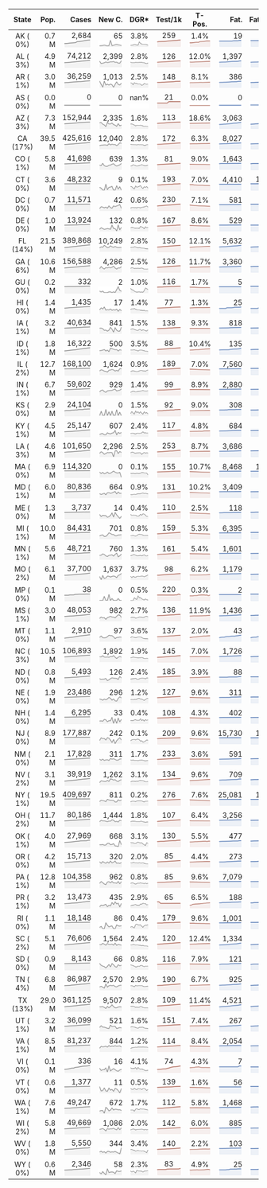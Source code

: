 
<!-- Building Table Time:  2020-07-24T02:33:11.547202 -->


| State | Pop. | Cases | New C. | DGR* | Test/1k | T-Pos. | Fat. | Fat./1M  | CFR* |  GF* | GF-14day | Dbl.Days | CDD |  
| :---: | ---: | ---: | ---: | :---: | :---: | :---: | ---: | ---:  | :---: |  :---: | :---: | :---: | ---: |  
| AK ( 0%)  | 0.7 M  | 2,684 <br><img src="/assets/images/covid/sparklines/AK_img_positive_20200724_1595572391.png"> | 65 <br><img src="/assets/images/covid/sparklines/AK_img_positiveIncrease_20200724_1595572391.png"> | 3.8% <br><img src="/assets/images/covid/sparklines/AK_img_dgr_4_20200724_1595572391.png"> | 259 <br><img src="/assets/images/covid/sparklines/AK_img_total_test_per_1k_20200724_1595572391.png"> | 1.4% <br><img src="/assets/images/covid/sparklines/AK_img_test_positivity_20200724_1595572392.png"> | 19 <br><img src="/assets/images/covid/sparklines/AK_img_death_20200724_1595572392.png"> | 26 <br><img src="/assets/images/covid/sparklines/AK_img_death_20200724_1595572392.png">  | 0.7% <br><img src="/assets/images/covid/sparklines/AK_img_cfr_4_20200724_1595572392.png"> |  0.9 <br><img src="/assets/images/covid/sparklines/AK_img_gfac_4_20200724_1595572392.png"> | 20.9 <br><img src="/assets/images/covid/sparklines/AK_img_gfac_14sum_20200724_1595572392.png"> | 18 <br><img src="/assets/images/covid/sparklines/AK_img_doubling_days_20200724_1595572392.png"> | 3   |  
| AL ( 3%)  | 4.9 M  | 74,212 <br><img src="/assets/images/covid/sparklines/AL_img_positive_20200724_1595572392.png"> | 2,399 <br><img src="/assets/images/covid/sparklines/AL_img_positiveIncrease_20200724_1595572393.png"> | 2.8% <br><img src="/assets/images/covid/sparklines/AL_img_dgr_4_20200724_1595572393.png"> | 126 <br><img src="/assets/images/covid/sparklines/AL_img_total_test_per_1k_20200724_1595572393.png"> | 12.0% <br><img src="/assets/images/covid/sparklines/AL_img_test_positivity_20200724_1595572393.png"> | 1,397 <br><img src="/assets/images/covid/sparklines/AL_img_death_20200724_1595572393.png"> | 285 <br><img src="/assets/images/covid/sparklines/AL_img_death_20200724_1595572393.png">  | 1.9% <br><img src="/assets/images/covid/sparklines/AL_img_cfr_4_20200724_1595572394.png"> |  1.2 <br><img src="/assets/images/covid/sparklines/AL_img_gfac_4_20200724_1595572393.png"> | 14.7 <br><img src="/assets/images/covid/sparklines/AL_img_gfac_14sum_20200724_1595572393.png"> | 25 <br><img src="/assets/images/covid/sparklines/AL_img_doubling_days_20200724_1595572394.png"> | 0   |  
| AR ( 1%)  | 3.0 M  | 36,259 <br><img src="/assets/images/covid/sparklines/AR_img_positive_20200724_1595572394.png"> | 1,013 <br><img src="/assets/images/covid/sparklines/AR_img_positiveIncrease_20200724_1595572394.png"> | 2.5% <br><img src="/assets/images/covid/sparklines/AR_img_dgr_4_20200724_1595572394.png"> | 148 <br><img src="/assets/images/covid/sparklines/AR_img_total_test_per_1k_20200724_1595572394.png"> | 8.1% <br><img src="/assets/images/covid/sparklines/AR_img_test_positivity_20200724_1595572394.png"> | 386 <br><img src="/assets/images/covid/sparklines/AR_img_death_20200724_1595572394.png"> | 128 <br><img src="/assets/images/covid/sparklines/AR_img_death_20200724_1595572394.png">  | 1.1% <br><img src="/assets/images/covid/sparklines/AR_img_cfr_4_20200724_1595572395.png"> |  1.2 <br><img src="/assets/images/covid/sparklines/AR_img_gfac_4_20200724_1595572395.png"> | 10.0 <br><img src="/assets/images/covid/sparklines/AR_img_gfac_14sum_20200724_1595572395.png"> | 28 <br><img src="/assets/images/covid/sparklines/AR_img_doubling_days_20200724_1595572395.png"> | 0   |  
| AS ( 0%)  | 0.0 M  | 0 <br><img src="/assets/images/covid/sparklines/AS_img_positive_20200724_1595572396.png"> | 0 <br><img src="/assets/images/covid/sparklines/AS_img_positiveIncrease_20200724_1595572396.png"> | nan% <br><img src="/assets/images/covid/sparklines/AS_img_dgr_4_20200724_1595572396.png"> | 21 <br><img src="/assets/images/covid/sparklines/AS_img_total_test_per_1k_20200724_1595572396.png"> | 0.0% <br><img src="/assets/images/covid/sparklines/AS_img_test_positivity_20200724_1595572396.png"> | 0 <br><img src="/assets/images/covid/sparklines/AS_img_death_20200724_1595572396.png"> | 0 <br><img src="/assets/images/covid/sparklines/AS_img_death_20200724_1595572396.png">  | 0.0% <br><img src="/assets/images/covid/sparklines/AS_img_cfr_4_20200724_1595572397.png"> |  nan <br><img src="/assets/images/covid/sparklines/AS_img_gfac_4_20200724_1595572396.png"> | nan <br><img src="/assets/images/covid/sparklines/AS_img_gfac_14sum_20200724_1595572397.png"> | nan <br><img src="/assets/images/covid/sparklines/AS_img_doubling_days_20200724_1595572397.png"> | 115   |  
| AZ ( 3%)  | 7.3 M  | 152,944 <br><img src="/assets/images/covid/sparklines/AZ_img_positive_20200724_1595572397.png"> | 2,335 <br><img src="/assets/images/covid/sparklines/AZ_img_positiveIncrease_20200724_1595572397.png"> | 1.6% <br><img src="/assets/images/covid/sparklines/AZ_img_dgr_4_20200724_1595572397.png"> | 113 <br><img src="/assets/images/covid/sparklines/AZ_img_total_test_per_1k_20200724_1595572397.png"> | 18.6% <br><img src="/assets/images/covid/sparklines/AZ_img_test_positivity_20200724_1595572398.png"> | 3,063 <br><img src="/assets/images/covid/sparklines/AZ_img_death_20200724_1595572398.png"> | 421 <br><img src="/assets/images/covid/sparklines/AZ_img_death_20200724_1595572398.png">  | 2.0% <br><img src="/assets/images/covid/sparklines/AZ_img_cfr_4_20200724_1595572398.png"> |  1.1 <br><img src="/assets/images/covid/sparklines/AZ_img_gfac_4_20200724_1595572398.png"> | 15.4 <br><img src="/assets/images/covid/sparklines/AZ_img_gfac_14sum_20200724_1595572398.png"> | 42 <br><img src="/assets/images/covid/sparklines/AZ_img_doubling_days_20200724_1595572398.png"> | 0   |  
| CA (17%)  | 39.5 M  | 425,616 <br><img src="/assets/images/covid/sparklines/CA_img_positive_20200724_1595572399.png"> | 12,040 <br><img src="/assets/images/covid/sparklines/CA_img_positiveIncrease_20200724_1595572399.png"> | 2.8% <br><img src="/assets/images/covid/sparklines/CA_img_dgr_4_20200724_1595572399.png"> | 172 <br><img src="/assets/images/covid/sparklines/CA_img_total_test_per_1k_20200724_1595572399.png"> | 6.3% <br><img src="/assets/images/covid/sparklines/CA_img_test_positivity_20200724_1595572399.png"> | 8,027 <br><img src="/assets/images/covid/sparklines/CA_img_death_20200724_1595572399.png"> | 203 <br><img src="/assets/images/covid/sparklines/CA_img_death_20200724_1595572399.png">  | 1.9% <br><img src="/assets/images/covid/sparklines/CA_img_cfr_4_20200724_1595572400.png"> |  1.1 <br><img src="/assets/images/covid/sparklines/CA_img_gfac_4_20200724_1595572399.png"> | 14.8 <br><img src="/assets/images/covid/sparklines/CA_img_gfac_14sum_20200724_1595572399.png"> | 25 <br><img src="/assets/images/covid/sparklines/CA_img_doubling_days_20200724_1595572400.png"> | 1   |  
| CO ( 1%)  | 5.8 M  | 41,698 <br><img src="/assets/images/covid/sparklines/CO_img_positive_20200724_1595572400.png"> | 639 <br><img src="/assets/images/covid/sparklines/CO_img_positiveIncrease_20200724_1595572400.png"> | 1.3% <br><img src="/assets/images/covid/sparklines/CO_img_dgr_4_20200724_1595572400.png"> | 81 <br><img src="/assets/images/covid/sparklines/CO_img_total_test_per_1k_20200724_1595572400.png"> | 9.0% <br><img src="/assets/images/covid/sparklines/CO_img_test_positivity_20200724_1595572400.png"> | 1,643 <br><img src="/assets/images/covid/sparklines/CO_img_death_20200724_1595572400.png"> | 285 <br><img src="/assets/images/covid/sparklines/CO_img_death_20200724_1595572400.png">  | 4.0% <br><img src="/assets/images/covid/sparklines/CO_img_cfr_4_20200724_1595572401.png"> |  1.2 <br><img src="/assets/images/covid/sparklines/CO_img_gfac_4_20200724_1595572401.png"> | 15.0 <br><img src="/assets/images/covid/sparklines/CO_img_gfac_14sum_20200724_1595572401.png"> | 53 <br><img src="/assets/images/covid/sparklines/CO_img_doubling_days_20200724_1595572401.png"> | 0   |  
| CT ( 0%)  | 3.6 M  | 48,232 <br><img src="/assets/images/covid/sparklines/CT_img_positive_20200724_1595572401.png"> | 9 <br><img src="/assets/images/covid/sparklines/CT_img_positiveIncrease_20200724_1595572401.png"> | 0.1% <br><img src="/assets/images/covid/sparklines/CT_img_dgr_4_20200724_1595572402.png"> | 193 <br><img src="/assets/images/covid/sparklines/CT_img_total_test_per_1k_20200724_1595572402.png"> | 7.0% <br><img src="/assets/images/covid/sparklines/CT_img_test_positivity_20200724_1595572402.png"> | 4,410 <br><img src="/assets/images/covid/sparklines/CT_img_death_20200724_1595572402.png"> | 1,237 <br><img src="/assets/images/covid/sparklines/CT_img_death_20200724_1595572402.png">  | 9.2% <br><img src="/assets/images/covid/sparklines/CT_img_cfr_4_20200724_1595572403.png"> |  1.0 <br><img src="/assets/images/covid/sparklines/CT_img_gfac_4_20200724_1595572402.png"> | 15.8 <br><img src="/assets/images/covid/sparklines/CT_img_gfac_14sum_20200724_1595572402.png"> | 560 <br><img src="/assets/images/covid/sparklines/CT_img_doubling_days_20200724_1595572403.png"> | 1   |  
| DC ( 0%)  | 0.7 M  | 11,571 <br><img src="/assets/images/covid/sparklines/DC_img_positive_20200724_1595572403.png"> | 42 <br><img src="/assets/images/covid/sparklines/DC_img_positiveIncrease_20200724_1595572403.png"> | 0.6% <br><img src="/assets/images/covid/sparklines/DC_img_dgr_4_20200724_1595572403.png"> | 230 <br><img src="/assets/images/covid/sparklines/DC_img_total_test_per_1k_20200724_1595572403.png"> | 7.1% <br><img src="/assets/images/covid/sparklines/DC_img_test_positivity_20200724_1595572403.png"> | 581 <br><img src="/assets/images/covid/sparklines/DC_img_death_20200724_1595572403.png"> | 823 <br><img src="/assets/images/covid/sparklines/DC_img_death_20200724_1595572403.png">  | 5.1% <br><img src="/assets/images/covid/sparklines/DC_img_cfr_4_20200724_1595572404.png"> |  0.9 <br><img src="/assets/images/covid/sparklines/DC_img_gfac_4_20200724_1595572404.png"> | 15.8 <br><img src="/assets/images/covid/sparklines/DC_img_gfac_14sum_20200724_1595572404.png"> | 114 <br><img src="/assets/images/covid/sparklines/DC_img_doubling_days_20200724_1595572404.png"> | 1   |  
| DE ( 0%)  | 1.0 M  | 13,924 <br><img src="/assets/images/covid/sparklines/DE_img_positive_20200724_1595572404.png"> | 132 <br><img src="/assets/images/covid/sparklines/DE_img_positiveIncrease_20200724_1595572404.png"> | 0.8% <br><img src="/assets/images/covid/sparklines/DE_img_dgr_4_20200724_1595572404.png"> | 167 <br><img src="/assets/images/covid/sparklines/DE_img_total_test_per_1k_20200724_1595572405.png"> | 8.6% <br><img src="/assets/images/covid/sparklines/DE_img_test_positivity_20200724_1595572405.png"> | 529 <br><img src="/assets/images/covid/sparklines/DE_img_death_20200724_1595572405.png"> | 543 <br><img src="/assets/images/covid/sparklines/DE_img_death_20200724_1595572405.png">  | 3.8% <br><img src="/assets/images/covid/sparklines/DE_img_cfr_4_20200724_1595572406.png"> |  1.6 <br><img src="/assets/images/covid/sparklines/DE_img_gfac_4_20200724_1595572405.png"> | 15.5 <br><img src="/assets/images/covid/sparklines/DE_img_gfac_14sum_20200724_1595572405.png"> | 86 <br><img src="/assets/images/covid/sparklines/DE_img_doubling_days_20200724_1595572405.png"> | 0   |  
| FL (14%)  | 21.5 M  | 389,868 <br><img src="/assets/images/covid/sparklines/FL_img_positive_20200724_1595572406.png"> | 10,249 <br><img src="/assets/images/covid/sparklines/FL_img_positiveIncrease_20200724_1595572406.png"> | 2.8% <br><img src="/assets/images/covid/sparklines/FL_img_dgr_4_20200724_1595572406.png"> | 150 <br><img src="/assets/images/covid/sparklines/FL_img_total_test_per_1k_20200724_1595572406.png"> | 12.1% <br><img src="/assets/images/covid/sparklines/FL_img_test_positivity_20200724_1595572406.png"> | 5,632 <br><img src="/assets/images/covid/sparklines/FL_img_death_20200724_1595572406.png"> | 262 <br><img src="/assets/images/covid/sparklines/FL_img_death_20200724_1595572406.png">  | 1.4% <br><img src="/assets/images/covid/sparklines/FL_img_cfr_4_20200724_1595572407.png"> |  1.0 <br><img src="/assets/images/covid/sparklines/FL_img_gfac_4_20200724_1595572406.png"> | 14.5 <br><img src="/assets/images/covid/sparklines/FL_img_gfac_14sum_20200724_1595572407.png"> | 25 <br><img src="/assets/images/covid/sparklines/FL_img_doubling_days_20200724_1595572407.png"> | 0   |  
| GA ( 6%)  | 10.6 M  | 156,588 <br><img src="/assets/images/covid/sparklines/GA_img_positive_20200724_1595572407.png"> | 4,286 <br><img src="/assets/images/covid/sparklines/GA_img_positiveIncrease_20200724_1595572407.png"> | 2.5% <br><img src="/assets/images/covid/sparklines/GA_img_dgr_4_20200724_1595572407.png"> | 126 <br><img src="/assets/images/covid/sparklines/GA_img_total_test_per_1k_20200724_1595572407.png"> | 11.7% <br><img src="/assets/images/covid/sparklines/GA_img_test_positivity_20200724_1595572408.png"> | 3,360 <br><img src="/assets/images/covid/sparklines/GA_img_death_20200724_1595572408.png"> | 316 <br><img src="/assets/images/covid/sparklines/GA_img_death_20200724_1595572408.png">  | 2.2% <br><img src="/assets/images/covid/sparklines/GA_img_cfr_4_20200724_1595572408.png"> |  1.1 <br><img src="/assets/images/covid/sparklines/GA_img_gfac_4_20200724_1595572408.png"> | 14.8 <br><img src="/assets/images/covid/sparklines/GA_img_gfac_14sum_20200724_1595572408.png"> | 28 <br><img src="/assets/images/covid/sparklines/GA_img_doubling_days_20200724_1595572408.png"> | 0   |  
| GU ( 0%)  | 0.2 M  | 332 <br><img src="/assets/images/covid/sparklines/GU_img_positive_20200724_1595572408.png"> | 2 <br><img src="/assets/images/covid/sparklines/GU_img_positiveIncrease_20200724_1595572409.png"> | 1.0% <br><img src="/assets/images/covid/sparklines/GU_img_dgr_4_20200724_1595572409.png"> | 116 <br><img src="/assets/images/covid/sparklines/GU_img_total_test_per_1k_20200724_1595572409.png"> | 1.7% <br><img src="/assets/images/covid/sparklines/GU_img_test_positivity_20200724_1595572409.png"> | 5 <br><img src="/assets/images/covid/sparklines/GU_img_death_20200724_1595572409.png"> | 30 <br><img src="/assets/images/covid/sparklines/GU_img_death_20200724_1595572409.png">  | 1.5% <br><img src="/assets/images/covid/sparklines/GU_img_cfr_4_20200724_1595572410.png"> |  0.8 <br><img src="/assets/images/covid/sparklines/GU_img_gfac_4_20200724_1595572409.png"> | 9.8 <br><img src="/assets/images/covid/sparklines/GU_img_gfac_14sum_20200724_1595572410.png"> | 73 <br><img src="/assets/images/covid/sparklines/GU_img_doubling_days_20200724_1595572410.png"> | 2   |  
| HI ( 0%)  | 1.4 M  | 1,435 <br><img src="/assets/images/covid/sparklines/HI_img_positive_20200724_1595572410.png"> | 17 <br><img src="/assets/images/covid/sparklines/HI_img_positiveIncrease_20200724_1595572410.png"> | 1.4% <br><img src="/assets/images/covid/sparklines/HI_img_dgr_4_20200724_1595572410.png"> | 77 <br><img src="/assets/images/covid/sparklines/HI_img_total_test_per_1k_20200724_1595572410.png"> | 1.3% <br><img src="/assets/images/covid/sparklines/HI_img_test_positivity_20200724_1595572411.png"> | 25 <br><img src="/assets/images/covid/sparklines/HI_img_death_20200724_1595572411.png"> | 18 <br><img src="/assets/images/covid/sparklines/HI_img_death_20200724_1595572411.png">  | 1.7% <br><img src="/assets/images/covid/sparklines/HI_img_cfr_4_20200724_1595572411.png"> |  1.1 <br><img src="/assets/images/covid/sparklines/HI_img_gfac_4_20200724_1595572411.png"> | 16.4 <br><img src="/assets/images/covid/sparklines/HI_img_gfac_14sum_20200724_1595572411.png"> | 49 <br><img src="/assets/images/covid/sparklines/HI_img_doubling_days_20200724_1595572411.png"> | 1   |  
| IA ( 1%)  | 3.2 M  | 40,634 <br><img src="/assets/images/covid/sparklines/IA_img_positive_20200724_1595572411.png"> | 841 <br><img src="/assets/images/covid/sparklines/IA_img_positiveIncrease_20200724_1595572412.png"> | 1.5% <br><img src="/assets/images/covid/sparklines/IA_img_dgr_4_20200724_1595572412.png"> | 138 <br><img src="/assets/images/covid/sparklines/IA_img_total_test_per_1k_20200724_1595572412.png"> | 9.3% <br><img src="/assets/images/covid/sparklines/IA_img_test_positivity_20200724_1595572412.png"> | 818 <br><img src="/assets/images/covid/sparklines/IA_img_death_20200724_1595572412.png"> | 259 <br><img src="/assets/images/covid/sparklines/IA_img_death_20200724_1595572412.png">  | 2.0% <br><img src="/assets/images/covid/sparklines/IA_img_cfr_4_20200724_1595572413.png"> |  1.7 <br><img src="/assets/images/covid/sparklines/IA_img_gfac_4_20200724_1595572412.png"> | 17.3 <br><img src="/assets/images/covid/sparklines/IA_img_gfac_14sum_20200724_1595572412.png"> | 48 <br><img src="/assets/images/covid/sparklines/IA_img_doubling_days_20200724_1595572413.png"> | 0   |  
| ID ( 1%)  | 1.8 M  | 16,322 <br><img src="/assets/images/covid/sparklines/ID_img_positive_20200724_1595572413.png"> | 500 <br><img src="/assets/images/covid/sparklines/ID_img_positiveIncrease_20200724_1595572413.png"> | 3.5% <br><img src="/assets/images/covid/sparklines/ID_img_dgr_4_20200724_1595572413.png"> | 88 <br><img src="/assets/images/covid/sparklines/ID_img_total_test_per_1k_20200724_1595572413.png"> | 10.4% <br><img src="/assets/images/covid/sparklines/ID_img_test_positivity_20200724_1595572413.png"> | 135 <br><img src="/assets/images/covid/sparklines/ID_img_death_20200724_1595572414.png"> | 76 <br><img src="/assets/images/covid/sparklines/ID_img_death_20200724_1595572414.png">  | 0.8% <br><img src="/assets/images/covid/sparklines/ID_img_cfr_4_20200724_1595572414.png"> |  1.0 <br><img src="/assets/images/covid/sparklines/ID_img_gfac_4_20200724_1595572414.png"> | 15.0 <br><img src="/assets/images/covid/sparklines/ID_img_gfac_14sum_20200724_1595572414.png"> | 20 <br><img src="/assets/images/covid/sparklines/ID_img_doubling_days_20200724_1595572414.png"> | 1   |  
| IL ( 2%)  | 12.7 M  | 168,100 <br><img src="/assets/images/covid/sparklines/IL_img_positive_20200724_1595572414.png"> | 1,624 <br><img src="/assets/images/covid/sparklines/IL_img_positiveIncrease_20200724_1595572414.png"> | 0.9% <br><img src="/assets/images/covid/sparklines/IL_img_dgr_4_20200724_1595572415.png"> | 189 <br><img src="/assets/images/covid/sparklines/IL_img_total_test_per_1k_20200724_1595572415.png"> | 7.0% <br><img src="/assets/images/covid/sparklines/IL_img_test_positivity_20200724_1595572415.png"> | 7,560 <br><img src="/assets/images/covid/sparklines/IL_img_death_20200724_1595572415.png"> | 597 <br><img src="/assets/images/covid/sparklines/IL_img_death_20200724_1595572415.png">  | 4.5% <br><img src="/assets/images/covid/sparklines/IL_img_cfr_4_20200724_1595572416.png"> |  1.2 <br><img src="/assets/images/covid/sparklines/IL_img_gfac_4_20200724_1595572415.png"> | 15.0 <br><img src="/assets/images/covid/sparklines/IL_img_gfac_14sum_20200724_1595572415.png"> | 80 <br><img src="/assets/images/covid/sparklines/IL_img_doubling_days_20200724_1595572415.png"> | 0   |  
| IN ( 1%)  | 6.7 M  | 59,602 <br><img src="/assets/images/covid/sparklines/IN_img_positive_20200724_1595572416.png"> | 929 <br><img src="/assets/images/covid/sparklines/IN_img_positiveIncrease_20200724_1595572416.png"> | 1.4% <br><img src="/assets/images/covid/sparklines/IN_img_dgr_4_20200724_1595572416.png"> | 99 <br><img src="/assets/images/covid/sparklines/IN_img_total_test_per_1k_20200724_1595572416.png"> | 8.9% <br><img src="/assets/images/covid/sparklines/IN_img_test_positivity_20200724_1595572416.png"> | 2,880 <br><img src="/assets/images/covid/sparklines/IN_img_death_20200724_1595572416.png"> | 428 <br><img src="/assets/images/covid/sparklines/IN_img_death_20200724_1595572416.png">  | 4.9% <br><img src="/assets/images/covid/sparklines/IN_img_cfr_4_20200724_1595572417.png"> |  1.1 <br><img src="/assets/images/covid/sparklines/IN_img_gfac_4_20200724_1595572416.png"> | 15.0 <br><img src="/assets/images/covid/sparklines/IN_img_gfac_14sum_20200724_1595572417.png"> | 49 <br><img src="/assets/images/covid/sparklines/IN_img_doubling_days_20200724_1595572417.png"> | 0   |  
| KS ( 0%)  | 2.9 M  | 24,104 <br><img src="/assets/images/covid/sparklines/KS_img_positive_20200724_1595572417.png"> | 0 <br><img src="/assets/images/covid/sparklines/KS_img_positiveIncrease_20200724_1595572417.png"> | 1.5% <br><img src="/assets/images/covid/sparklines/KS_img_dgr_4_20200724_1595572417.png"> | 92 <br><img src="/assets/images/covid/sparklines/KS_img_total_test_per_1k_20200724_1595572417.png"> | 9.0% <br><img src="/assets/images/covid/sparklines/KS_img_test_positivity_20200724_1595572418.png"> | 308 <br><img src="/assets/images/covid/sparklines/KS_img_death_20200724_1595572418.png"> | 106 <br><img src="/assets/images/covid/sparklines/KS_img_death_20200724_1595572418.png">  | 1.3% <br><img src="/assets/images/covid/sparklines/KS_img_cfr_4_20200724_1595572418.png"> |  0.0 <br><img src="/assets/images/covid/sparklines/KS_img_gfac_4_20200724_1595572418.png"> | 0.0 <br><img src="/assets/images/covid/sparklines/KS_img_gfac_14sum_20200724_1595572418.png"> | 47 <br><img src="/assets/images/covid/sparklines/KS_img_doubling_days_20200724_1595572418.png"> | 1   |  
| KY ( 1%)  | 4.5 M  | 25,147 <br><img src="/assets/images/covid/sparklines/KY_img_positive_20200724_1595572419.png"> | 607 <br><img src="/assets/images/covid/sparklines/KY_img_positiveIncrease_20200724_1595572419.png"> | 2.4% <br><img src="/assets/images/covid/sparklines/KY_img_dgr_4_20200724_1595572419.png"> | 117 <br><img src="/assets/images/covid/sparklines/KY_img_total_test_per_1k_20200724_1595572419.png"> | 4.8% <br><img src="/assets/images/covid/sparklines/KY_img_test_positivity_20200724_1595572419.png"> | 684 <br><img src="/assets/images/covid/sparklines/KY_img_death_20200724_1595572419.png"> | 153 <br><img src="/assets/images/covid/sparklines/KY_img_death_20200724_1595572419.png">  | 2.8% <br><img src="/assets/images/covid/sparklines/KY_img_cfr_4_20200724_1595572420.png"> |  1.2 <br><img src="/assets/images/covid/sparklines/KY_img_gfac_4_20200724_1595572420.png"> | 16.1 <br><img src="/assets/images/covid/sparklines/KY_img_gfac_14sum_20200724_1595572420.png"> | 29 <br><img src="/assets/images/covid/sparklines/KY_img_doubling_days_20200724_1595572420.png"> | 0   |  
| LA ( 3%)  | 4.6 M  | 101,650 <br><img src="/assets/images/covid/sparklines/LA_img_positive_20200724_1595572420.png"> | 2,296 <br><img src="/assets/images/covid/sparklines/LA_img_positiveIncrease_20200724_1595572420.png"> | 2.5% <br><img src="/assets/images/covid/sparklines/LA_img_dgr_4_20200724_1595572421.png"> | 253 <br><img src="/assets/images/covid/sparklines/LA_img_total_test_per_1k_20200724_1595572421.png"> | 8.7% <br><img src="/assets/images/covid/sparklines/LA_img_test_positivity_20200724_1595572421.png"> | 3,686 <br><img src="/assets/images/covid/sparklines/LA_img_death_20200724_1595572421.png"> | 793 <br><img src="/assets/images/covid/sparklines/LA_img_death_20200724_1595572421.png">  | 3.7% <br><img src="/assets/images/covid/sparklines/LA_img_cfr_4_20200724_1595572422.png"> |  1.0 <br><img src="/assets/images/covid/sparklines/LA_img_gfac_4_20200724_1595572421.png"> | 13.3 <br><img src="/assets/images/covid/sparklines/LA_img_gfac_14sum_20200724_1595572421.png"> | 28 <br><img src="/assets/images/covid/sparklines/LA_img_doubling_days_20200724_1595572421.png"> | 1   |  
| MA ( 0%)  | 6.9 M  | 114,320 <br><img src="/assets/images/covid/sparklines/MA_img_positive_20200724_1595572422.png"> | 0 <br><img src="/assets/images/covid/sparklines/MA_img_positiveIncrease_20200724_1595572422.png"> | 0.1% <br><img src="/assets/images/covid/sparklines/MA_img_dgr_4_20200724_1595572422.png"> | 155 <br><img src="/assets/images/covid/sparklines/MA_img_total_test_per_1k_20200724_1595572422.png"> | 10.7% <br><img src="/assets/images/covid/sparklines/MA_img_test_positivity_20200724_1595572422.png"> | 8,468 <br><img src="/assets/images/covid/sparklines/MA_img_death_20200724_1595572422.png"> | 1,229 <br><img src="/assets/images/covid/sparklines/MA_img_death_20200724_1595572422.png">  | 7.4% <br><img src="/assets/images/covid/sparklines/MA_img_cfr_4_20200724_1595572423.png"> |  0.6 <br><img src="/assets/images/covid/sparklines/MA_img_gfac_4_20200724_1595572422.png"> | 14.1 <br><img src="/assets/images/covid/sparklines/MA_img_gfac_14sum_20200724_1595572423.png"> | 478 <br><img src="/assets/images/covid/sparklines/MA_img_doubling_days_20200724_1595572423.png"> | 1   |  
| MD ( 1%)  | 6.0 M  | 80,836 <br><img src="/assets/images/covid/sparklines/MD_img_positive_20200724_1595572423.png"> | 664 <br><img src="/assets/images/covid/sparklines/MD_img_positiveIncrease_20200724_1595572423.png"> | 0.9% <br><img src="/assets/images/covid/sparklines/MD_img_dgr_4_20200724_1595572423.png"> | 131 <br><img src="/assets/images/covid/sparklines/MD_img_total_test_per_1k_20200724_1595572423.png"> | 10.2% <br><img src="/assets/images/covid/sparklines/MD_img_test_positivity_20200724_1595572424.png"> | 3,409 <br><img src="/assets/images/covid/sparklines/MD_img_death_20200724_1595572424.png"> | 564 <br><img src="/assets/images/covid/sparklines/MD_img_death_20200724_1595572424.png">  | 4.3% <br><img src="/assets/images/covid/sparklines/MD_img_cfr_4_20200724_1595572424.png"> |  1.0 <br><img src="/assets/images/covid/sparklines/MD_img_gfac_4_20200724_1595572424.png"> | 15.0 <br><img src="/assets/images/covid/sparklines/MD_img_gfac_14sum_20200724_1595572424.png"> | 79 <br><img src="/assets/images/covid/sparklines/MD_img_doubling_days_20200724_1595572424.png"> | 0   |  
| ME ( 0%)  | 1.3 M  | 3,737 <br><img src="/assets/images/covid/sparklines/ME_img_positive_20200724_1595572425.png"> | 14 <br><img src="/assets/images/covid/sparklines/ME_img_positiveIncrease_20200724_1595572425.png"> | 0.4% <br><img src="/assets/images/covid/sparklines/ME_img_dgr_4_20200724_1595572425.png"> | 110 <br><img src="/assets/images/covid/sparklines/ME_img_total_test_per_1k_20200724_1595572425.png"> | 2.5% <br><img src="/assets/images/covid/sparklines/ME_img_test_positivity_20200724_1595572425.png"> | 118 <br><img src="/assets/images/covid/sparklines/ME_img_death_20200724_1595572425.png"> | 88 <br><img src="/assets/images/covid/sparklines/ME_img_death_20200724_1595572425.png">  | 3.2% <br><img src="/assets/images/covid/sparklines/ME_img_cfr_4_20200724_1595572426.png"> |  0.7 <br><img src="/assets/images/covid/sparklines/ME_img_gfac_4_20200724_1595572425.png"> | 16.5 <br><img src="/assets/images/covid/sparklines/ME_img_gfac_14sum_20200724_1595572425.png"> | 197 <br><img src="/assets/images/covid/sparklines/ME_img_doubling_days_20200724_1595572426.png"> | 0   |  
| MI ( 1%)  | 10.0 M  | 84,431 <br><img src="/assets/images/covid/sparklines/MI_img_positive_20200724_1595572426.png"> | 701 <br><img src="/assets/images/covid/sparklines/MI_img_positiveIncrease_20200724_1595572426.png"> | 0.8% <br><img src="/assets/images/covid/sparklines/MI_img_dgr_4_20200724_1595572426.png"> | 159 <br><img src="/assets/images/covid/sparklines/MI_img_total_test_per_1k_20200724_1595572426.png"> | 5.3% <br><img src="/assets/images/covid/sparklines/MI_img_test_positivity_20200724_1595572426.png"> | 6,395 <br><img src="/assets/images/covid/sparklines/MI_img_death_20200724_1595572426.png"> | 640 <br><img src="/assets/images/covid/sparklines/MI_img_death_20200724_1595572426.png">  | 7.7% <br><img src="/assets/images/covid/sparklines/MI_img_cfr_4_20200724_1595572427.png"> |  1.0 <br><img src="/assets/images/covid/sparklines/MI_img_gfac_4_20200724_1595572427.png"> | 14.8 <br><img src="/assets/images/covid/sparklines/MI_img_gfac_14sum_20200724_1595572427.png"> | 86 <br><img src="/assets/images/covid/sparklines/MI_img_doubling_days_20200724_1595572427.png"> | 0   |  
| MN ( 1%)  | 5.6 M  | 48,721 <br><img src="/assets/images/covid/sparklines/MN_img_positive_20200724_1595572427.png"> | 760 <br><img src="/assets/images/covid/sparklines/MN_img_positiveIncrease_20200724_1595572427.png"> | 1.3% <br><img src="/assets/images/covid/sparklines/MN_img_dgr_4_20200724_1595572427.png"> | 161 <br><img src="/assets/images/covid/sparklines/MN_img_total_test_per_1k_20200724_1595572428.png"> | 5.4% <br><img src="/assets/images/covid/sparklines/MN_img_test_positivity_20200724_1595572428.png"> | 1,601 <br><img src="/assets/images/covid/sparklines/MN_img_death_20200724_1595572428.png"> | 284 <br><img src="/assets/images/covid/sparklines/MN_img_death_20200724_1595572428.png">  | 3.3% <br><img src="/assets/images/covid/sparklines/MN_img_cfr_4_20200724_1595572429.png"> |  1.3 <br><img src="/assets/images/covid/sparklines/MN_img_gfac_4_20200724_1595572428.png"> | 14.9 <br><img src="/assets/images/covid/sparklines/MN_img_gfac_14sum_20200724_1595572428.png"> | 52 <br><img src="/assets/images/covid/sparklines/MN_img_doubling_days_20200724_1595572428.png"> | 0   |  
| MO ( 2%)  | 6.1 M  | 37,700 <br><img src="/assets/images/covid/sparklines/MO_img_positive_20200724_1595572429.png"> | 1,637 <br><img src="/assets/images/covid/sparklines/MO_img_positiveIncrease_20200724_1595572429.png"> | 3.7% <br><img src="/assets/images/covid/sparklines/MO_img_dgr_4_20200724_1595572429.png"> | 98 <br><img src="/assets/images/covid/sparklines/MO_img_total_test_per_1k_20200724_1595572429.png"> | 6.2% <br><img src="/assets/images/covid/sparklines/MO_img_test_positivity_20200724_1595572429.png"> | 1,179 <br><img src="/assets/images/covid/sparklines/MO_img_death_20200724_1595572429.png"> | 192 <br><img src="/assets/images/covid/sparklines/MO_img_death_20200724_1595572429.png">  | 3.2% <br><img src="/assets/images/covid/sparklines/MO_img_cfr_4_20200724_1595572430.png"> |  1.3 <br><img src="/assets/images/covid/sparklines/MO_img_gfac_4_20200724_1595572429.png"> | 14.8 <br><img src="/assets/images/covid/sparklines/MO_img_gfac_14sum_20200724_1595572430.png"> | 19 <br><img src="/assets/images/covid/sparklines/MO_img_doubling_days_20200724_1595572430.png"> | 0   |  
| MP ( 0%)  | 0.1 M  | 38 <br><img src="/assets/images/covid/sparklines/MP_img_positive_20200724_1595572430.png"> | 0 <br><img src="/assets/images/covid/sparklines/MP_img_positiveIncrease_20200724_1595572430.png"> | 0.5% <br><img src="/assets/images/covid/sparklines/MP_img_dgr_4_20200724_1595572430.png"> | 220 <br><img src="/assets/images/covid/sparklines/MP_img_total_test_per_1k_20200724_1595572430.png"> | 0.3% <br><img src="/assets/images/covid/sparklines/MP_img_test_positivity_20200724_1595572430.png"> | 2 <br><img src="/assets/images/covid/sparklines/MP_img_death_20200724_1595572431.png"> | 39 <br><img src="/assets/images/covid/sparklines/MP_img_death_20200724_1595572431.png">  | 5.3% <br><img src="/assets/images/covid/sparklines/MP_img_cfr_4_20200724_1595572432.png"> |  0.0 <br><img src="/assets/images/covid/sparklines/MP_img_gfac_4_20200724_1595572431.png"> | 0.0 <br><img src="/assets/images/covid/sparklines/MP_img_gfac_14sum_20200724_1595572431.png"> | 136 <br><img src="/assets/images/covid/sparklines/MP_img_doubling_days_20200724_1595572431.png"> | 115   |  
| MS ( 1%)  | 3.0 M  | 48,053 <br><img src="/assets/images/covid/sparklines/MS_img_positive_20200724_1595572432.png"> | 982 <br><img src="/assets/images/covid/sparklines/MS_img_positiveIncrease_20200724_1595572432.png"> | 2.7% <br><img src="/assets/images/covid/sparklines/MS_img_dgr_4_20200724_1595572432.png"> | 136 <br><img src="/assets/images/covid/sparklines/MS_img_total_test_per_1k_20200724_1595572432.png"> | 11.9% <br><img src="/assets/images/covid/sparklines/MS_img_test_positivity_20200724_1595572432.png"> | 1,436 <br><img src="/assets/images/covid/sparklines/MS_img_death_20200724_1595572432.png"> | 483 <br><img src="/assets/images/covid/sparklines/MS_img_death_20200724_1595572432.png">  | 3.0% <br><img src="/assets/images/covid/sparklines/MS_img_cfr_4_20200724_1595572433.png"> |  0.9 <br><img src="/assets/images/covid/sparklines/MS_img_gfac_4_20200724_1595572433.png"> | 15.8 <br><img src="/assets/images/covid/sparklines/MS_img_gfac_14sum_20200724_1595572433.png"> | 25 <br><img src="/assets/images/covid/sparklines/MS_img_doubling_days_20200724_1595572433.png"> | 2   |  
| MT ( 0%)  | 1.1 M  | 2,910 <br><img src="/assets/images/covid/sparklines/MT_img_positive_20200724_1595572433.png"> | 97 <br><img src="/assets/images/covid/sparklines/MT_img_positiveIncrease_20200724_1595572433.png"> | 3.6% <br><img src="/assets/images/covid/sparklines/MT_img_dgr_4_20200724_1595572433.png"> | 137 <br><img src="/assets/images/covid/sparklines/MT_img_total_test_per_1k_20200724_1595572434.png"> | 2.0% <br><img src="/assets/images/covid/sparklines/MT_img_test_positivity_20200724_1595572434.png"> | 43 <br><img src="/assets/images/covid/sparklines/MT_img_death_20200724_1595572434.png"> | 40 <br><img src="/assets/images/covid/sparklines/MT_img_death_20200724_1595572434.png">  | 1.5% <br><img src="/assets/images/covid/sparklines/MT_img_cfr_4_20200724_1595572434.png"> |  1.0 <br><img src="/assets/images/covid/sparklines/MT_img_gfac_4_20200724_1595572434.png"> | 15.2 <br><img src="/assets/images/covid/sparklines/MT_img_gfac_14sum_20200724_1595572434.png"> | 19 <br><img src="/assets/images/covid/sparklines/MT_img_doubling_days_20200724_1595572434.png"> | 1   |  
| NC ( 3%)  | 10.5 M  | 106,893 <br><img src="/assets/images/covid/sparklines/NC_img_positive_20200724_1595572435.png"> | 1,892 <br><img src="/assets/images/covid/sparklines/NC_img_positiveIncrease_20200724_1595572435.png"> | 1.9% <br><img src="/assets/images/covid/sparklines/NC_img_dgr_4_20200724_1595572435.png"> | 145 <br><img src="/assets/images/covid/sparklines/NC_img_total_test_per_1k_20200724_1595572435.png"> | 7.0% <br><img src="/assets/images/covid/sparklines/NC_img_test_positivity_20200724_1595572435.png"> | 1,726 <br><img src="/assets/images/covid/sparklines/NC_img_death_20200724_1595572435.png"> | 165 <br><img src="/assets/images/covid/sparklines/NC_img_death_20200724_1595572435.png">  | 1.6% <br><img src="/assets/images/covid/sparklines/NC_img_cfr_4_20200724_1595572436.png"> |  1.0 <br><img src="/assets/images/covid/sparklines/NC_img_gfac_4_20200724_1595572435.png"> | 14.4 <br><img src="/assets/images/covid/sparklines/NC_img_gfac_14sum_20200724_1595572435.png"> | 37 <br><img src="/assets/images/covid/sparklines/NC_img_doubling_days_20200724_1595572436.png"> | 1   |  
| ND ( 0%)  | 0.8 M  | 5,493 <br><img src="/assets/images/covid/sparklines/ND_img_positive_20200724_1595572436.png"> | 126 <br><img src="/assets/images/covid/sparklines/ND_img_positiveIncrease_20200724_1595572436.png"> | 2.4% <br><img src="/assets/images/covid/sparklines/ND_img_dgr_4_20200724_1595572436.png"> | 185 <br><img src="/assets/images/covid/sparklines/ND_img_total_test_per_1k_20200724_1595572436.png"> | 3.9% <br><img src="/assets/images/covid/sparklines/ND_img_test_positivity_20200724_1595572436.png"> | 88 <br><img src="/assets/images/covid/sparklines/ND_img_death_20200724_1595572436.png"> | 115 <br><img src="/assets/images/covid/sparklines/ND_img_death_20200724_1595572436.png">  | 1.6% <br><img src="/assets/images/covid/sparklines/ND_img_cfr_4_20200724_1595572437.png"> |  1.1 <br><img src="/assets/images/covid/sparklines/ND_img_gfac_4_20200724_1595572437.png"> | 15.3 <br><img src="/assets/images/covid/sparklines/ND_img_gfac_14sum_20200724_1595572437.png"> | 29 <br><img src="/assets/images/covid/sparklines/ND_img_doubling_days_20200724_1595572437.png"> | 1   |  
| NE ( 0%)  | 1.9 M  | 23,486 <br><img src="/assets/images/covid/sparklines/NE_img_positive_20200724_1595572437.png"> | 296 <br><img src="/assets/images/covid/sparklines/NE_img_positiveIncrease_20200724_1595572437.png"> | 1.2% <br><img src="/assets/images/covid/sparklines/NE_img_dgr_4_20200724_1595572438.png"> | 127 <br><img src="/assets/images/covid/sparklines/NE_img_total_test_per_1k_20200724_1595572438.png"> | 9.6% <br><img src="/assets/images/covid/sparklines/NE_img_test_positivity_20200724_1595572438.png"> | 311 <br><img src="/assets/images/covid/sparklines/NE_img_death_20200724_1595572438.png"> | 161 <br><img src="/assets/images/covid/sparklines/NE_img_death_20200724_1595572438.png">  | 1.3% <br><img src="/assets/images/covid/sparklines/NE_img_cfr_4_20200724_1595572439.png"> |  1.2 <br><img src="/assets/images/covid/sparklines/NE_img_gfac_4_20200724_1595572438.png"> | 15.6 <br><img src="/assets/images/covid/sparklines/NE_img_gfac_14sum_20200724_1595572438.png"> | 59 <br><img src="/assets/images/covid/sparklines/NE_img_doubling_days_20200724_1595572438.png"> | 1   |  
| NH ( 0%)  | 1.4 M  | 6,295 <br><img src="/assets/images/covid/sparklines/NH_img_positive_20200724_1595572439.png"> | 33 <br><img src="/assets/images/covid/sparklines/NH_img_positiveIncrease_20200724_1595572439.png"> | 0.4% <br><img src="/assets/images/covid/sparklines/NH_img_dgr_4_20200724_1595572439.png"> | 108 <br><img src="/assets/images/covid/sparklines/NH_img_total_test_per_1k_20200724_1595572439.png"> | 4.3% <br><img src="/assets/images/covid/sparklines/NH_img_test_positivity_20200724_1595572439.png"> | 402 <br><img src="/assets/images/covid/sparklines/NH_img_death_20200724_1595572439.png"> | 296 <br><img src="/assets/images/covid/sparklines/NH_img_death_20200724_1595572439.png">  | 6.4% <br><img src="/assets/images/covid/sparklines/NH_img_cfr_4_20200724_1595572440.png"> |  1.4 <br><img src="/assets/images/covid/sparklines/NH_img_gfac_4_20200724_1595572439.png"> | 13.7 <br><img src="/assets/images/covid/sparklines/NH_img_gfac_14sum_20200724_1595572440.png"> | 163 <br><img src="/assets/images/covid/sparklines/NH_img_doubling_days_20200724_1595572440.png"> | 0   |  
| NJ ( 0%)  | 8.9 M  | 177,887 <br><img src="/assets/images/covid/sparklines/NJ_img_positive_20200724_1595572440.png"> | 242 <br><img src="/assets/images/covid/sparklines/NJ_img_positiveIncrease_20200724_1595572440.png"> | 0.1% <br><img src="/assets/images/covid/sparklines/NJ_img_dgr_4_20200724_1595572440.png"> | 209 <br><img src="/assets/images/covid/sparklines/NJ_img_total_test_per_1k_20200724_1595572440.png"> | 9.6% <br><img src="/assets/images/covid/sparklines/NJ_img_test_positivity_20200724_1595572441.png"> | 15,730 <br><img src="/assets/images/covid/sparklines/NJ_img_death_20200724_1595572441.png"> | 1,771 <br><img src="/assets/images/covid/sparklines/NJ_img_death_20200724_1595572441.png">  | 8.9% <br><img src="/assets/images/covid/sparklines/NJ_img_cfr_4_20200724_1595572441.png"> |  0.5 <br><img src="/assets/images/covid/sparklines/NJ_img_gfac_4_20200724_1595572441.png"> | 11.7 <br><img src="/assets/images/covid/sparklines/NJ_img_gfac_14sum_20200724_1595572441.png"> | 466 <br><img src="/assets/images/covid/sparklines/NJ_img_doubling_days_20200724_1595572441.png"> | 1   |  
| NM ( 0%)  | 2.1 M  | 17,828 <br><img src="/assets/images/covid/sparklines/NM_img_positive_20200724_1595572441.png"> | 311 <br><img src="/assets/images/covid/sparklines/NM_img_positiveIncrease_20200724_1595572442.png"> | 1.7% <br><img src="/assets/images/covid/sparklines/NM_img_dgr_4_20200724_1595572442.png"> | 233 <br><img src="/assets/images/covid/sparklines/NM_img_total_test_per_1k_20200724_1595572442.png"> | 3.6% <br><img src="/assets/images/covid/sparklines/NM_img_test_positivity_20200724_1595572442.png"> | 591 <br><img src="/assets/images/covid/sparklines/NM_img_death_20200724_1595572442.png"> | 282 <br><img src="/assets/images/covid/sparklines/NM_img_death_20200724_1595572442.png">  | 3.4% <br><img src="/assets/images/covid/sparklines/NM_img_cfr_4_20200724_1595572443.png"> |  1.1 <br><img src="/assets/images/covid/sparklines/NM_img_gfac_4_20200724_1595572442.png"> | 14.4 <br><img src="/assets/images/covid/sparklines/NM_img_gfac_14sum_20200724_1595572442.png"> | 41 <br><img src="/assets/images/covid/sparklines/NM_img_doubling_days_20200724_1595572442.png"> | 0   |  
| NV ( 2%)  | 3.1 M  | 39,919 <br><img src="/assets/images/covid/sparklines/NV_img_positive_20200724_1595572443.png"> | 1,262 <br><img src="/assets/images/covid/sparklines/NV_img_positiveIncrease_20200724_1595572443.png"> | 3.1% <br><img src="/assets/images/covid/sparklines/NV_img_dgr_4_20200724_1595572443.png"> | 134 <br><img src="/assets/images/covid/sparklines/NV_img_total_test_per_1k_20200724_1595572443.png"> | 9.6% <br><img src="/assets/images/covid/sparklines/NV_img_test_positivity_20200724_1595572443.png"> | 709 <br><img src="/assets/images/covid/sparklines/NV_img_death_20200724_1595572443.png"> | 230 <br><img src="/assets/images/covid/sparklines/NV_img_death_20200724_1595572443.png">  | 1.8% <br><img src="/assets/images/covid/sparklines/NV_img_cfr_4_20200724_1595572444.png"> |  1.1 <br><img src="/assets/images/covid/sparklines/NV_img_gfac_4_20200724_1595572443.png"> | 15.2 <br><img src="/assets/images/covid/sparklines/NV_img_gfac_14sum_20200724_1595572444.png"> | 23 <br><img src="/assets/images/covid/sparklines/NV_img_doubling_days_20200724_1595572444.png"> | 0   |  
| NY ( 1%)  | 19.5 M  | 409,697 <br><img src="/assets/images/covid/sparklines/NY_img_positive_20200724_1595572444.png"> | 811 <br><img src="/assets/images/covid/sparklines/NY_img_positiveIncrease_20200724_1595572444.png"> | 0.2% <br><img src="/assets/images/covid/sparklines/NY_img_dgr_4_20200724_1595572444.png"> | 276 <br><img src="/assets/images/covid/sparklines/NY_img_total_test_per_1k_20200724_1595572444.png"> | 7.6% <br><img src="/assets/images/covid/sparklines/NY_img_test_positivity_20200724_1595572445.png"> | 25,081 <br><img src="/assets/images/covid/sparklines/NY_img_death_20200724_1595572445.png"> | 1,289 <br><img src="/assets/images/covid/sparklines/NY_img_death_20200724_1595572445.png">  | 6.1% <br><img src="/assets/images/covid/sparklines/NY_img_cfr_4_20200724_1595572446.png"> |  1.1 <br><img src="/assets/images/covid/sparklines/NY_img_gfac_4_20200724_1595572445.png"> | 14.6 <br><img src="/assets/images/covid/sparklines/NY_img_gfac_14sum_20200724_1595572445.png"> | 378 <br><img src="/assets/images/covid/sparklines/NY_img_doubling_days_20200724_1595572446.png"> | 0   |  
| OH ( 2%)  | 11.7 M  | 80,186 <br><img src="/assets/images/covid/sparklines/OH_img_positive_20200724_1595572446.png"> | 1,444 <br><img src="/assets/images/covid/sparklines/OH_img_positiveIncrease_20200724_1595572446.png"> | 1.8% <br><img src="/assets/images/covid/sparklines/OH_img_dgr_4_20200724_1595572446.png"> | 107 <br><img src="/assets/images/covid/sparklines/OH_img_total_test_per_1k_20200724_1595572446.png"> | 6.4% <br><img src="/assets/images/covid/sparklines/OH_img_test_positivity_20200724_1595572447.png"> | 3,256 <br><img src="/assets/images/covid/sparklines/OH_img_death_20200724_1595572447.png"> | 279 <br><img src="/assets/images/covid/sparklines/OH_img_death_20200724_1595572447.png">  | 4.1% <br><img src="/assets/images/covid/sparklines/OH_img_cfr_4_20200724_1595572447.png"> |  1.1 <br><img src="/assets/images/covid/sparklines/OH_img_gfac_4_20200724_1595572447.png"> | 14.5 <br><img src="/assets/images/covid/sparklines/OH_img_gfac_14sum_20200724_1595572447.png"> | 39 <br><img src="/assets/images/covid/sparklines/OH_img_doubling_days_20200724_1595572447.png"> | 1   |  
| OK ( 1%)  | 4.0 M  | 27,969 <br><img src="/assets/images/covid/sparklines/OK_img_positive_20200724_1595572448.png"> | 668 <br><img src="/assets/images/covid/sparklines/OK_img_positiveIncrease_20200724_1595572448.png"> | 3.1% <br><img src="/assets/images/covid/sparklines/OK_img_dgr_4_20200724_1595572448.png"> | 130 <br><img src="/assets/images/covid/sparklines/OK_img_total_test_per_1k_20200724_1595572448.png"> | 5.5% <br><img src="/assets/images/covid/sparklines/OK_img_test_positivity_20200724_1595572448.png"> | 477 <br><img src="/assets/images/covid/sparklines/OK_img_death_20200724_1595572448.png"> | 121 <br><img src="/assets/images/covid/sparklines/OK_img_death_20200724_1595572448.png">  | 1.7% <br><img src="/assets/images/covid/sparklines/OK_img_cfr_4_20200724_1595572449.png"> |  0.4 <br><img src="/assets/images/covid/sparklines/OK_img_gfac_4_20200724_1595572448.png"> | 12.8 <br><img src="/assets/images/covid/sparklines/OK_img_gfac_14sum_20200724_1595572448.png"> | 22 <br><img src="/assets/images/covid/sparklines/OK_img_doubling_days_20200724_1595572449.png"> | 1   |  
| OR ( 0%)  | 4.2 M  | 15,713 <br><img src="/assets/images/covid/sparklines/OR_img_positive_20200724_1595572449.png"> | 320 <br><img src="/assets/images/covid/sparklines/OR_img_positiveIncrease_20200724_1595572449.png"> | 2.0% <br><img src="/assets/images/covid/sparklines/OR_img_dgr_4_20200724_1595572449.png"> | 85 <br><img src="/assets/images/covid/sparklines/OR_img_total_test_per_1k_20200724_1595572449.png"> | 4.4% <br><img src="/assets/images/covid/sparklines/OR_img_test_positivity_20200724_1595572449.png"> | 273 <br><img src="/assets/images/covid/sparklines/OR_img_death_20200724_1595572450.png"> | 65 <br><img src="/assets/images/covid/sparklines/OR_img_death_20200724_1595572450.png">  | 1.8% <br><img src="/assets/images/covid/sparklines/OR_img_cfr_4_20200724_1595572450.png"> |  1.1 <br><img src="/assets/images/covid/sparklines/OR_img_gfac_4_20200724_1595572450.png"> | 14.8 <br><img src="/assets/images/covid/sparklines/OR_img_gfac_14sum_20200724_1595572450.png"> | 34 <br><img src="/assets/images/covid/sparklines/OR_img_doubling_days_20200724_1595572450.png"> | 0   |  
| PA ( 1%)  | 12.8 M  | 104,358 <br><img src="/assets/images/covid/sparklines/PA_img_positive_20200724_1595572450.png"> | 962 <br><img src="/assets/images/covid/sparklines/PA_img_positiveIncrease_20200724_1595572450.png"> | 0.8% <br><img src="/assets/images/covid/sparklines/PA_img_dgr_4_20200724_1595572451.png"> | 85 <br><img src="/assets/images/covid/sparklines/PA_img_total_test_per_1k_20200724_1595572451.png"> | 9.6% <br><img src="/assets/images/covid/sparklines/PA_img_test_positivity_20200724_1595572451.png"> | 7,079 <br><img src="/assets/images/covid/sparklines/PA_img_death_20200724_1595572451.png"> | 553 <br><img src="/assets/images/covid/sparklines/PA_img_death_20200724_1595572451.png">  | 6.8% <br><img src="/assets/images/covid/sparklines/PA_img_cfr_4_20200724_1595572452.png"> |  1.2 <br><img src="/assets/images/covid/sparklines/PA_img_gfac_4_20200724_1595572451.png"> | 15.0 <br><img src="/assets/images/covid/sparklines/PA_img_gfac_14sum_20200724_1595572451.png"> | 83 <br><img src="/assets/images/covid/sparklines/PA_img_doubling_days_20200724_1595572451.png"> | 0   |  
| PR ( 1%)  | 3.2 M  | 13,473 <br><img src="/assets/images/covid/sparklines/PR_img_positive_20200724_1595572452.png"> | 435 <br><img src="/assets/images/covid/sparklines/PR_img_positiveIncrease_20200724_1595572452.png"> | 2.9% <br><img src="/assets/images/covid/sparklines/PR_img_dgr_4_20200724_1595572452.png"> | 65 <br><img src="/assets/images/covid/sparklines/PR_img_total_test_per_1k_20200724_1595572452.png"> | 6.5% <br><img src="/assets/images/covid/sparklines/PR_img_test_positivity_20200724_1595572452.png"> | 188 <br><img src="/assets/images/covid/sparklines/PR_img_death_20200724_1595572452.png"> | 59 <br><img src="/assets/images/covid/sparklines/PR_img_death_20200724_1595572452.png">  | 1.4% <br><img src="/assets/images/covid/sparklines/PR_img_cfr_4_20200724_1595572453.png"> |  2.3 <br><img src="/assets/images/covid/sparklines/PR_img_gfac_4_20200724_1595572452.png"> | 20.7 <br><img src="/assets/images/covid/sparklines/PR_img_gfac_14sum_20200724_1595572453.png"> | 24 <br><img src="/assets/images/covid/sparklines/PR_img_doubling_days_20200724_1595572453.png"> | 0   |  
| RI ( 0%)  | 1.1 M  | 18,148 <br><img src="/assets/images/covid/sparklines/RI_img_positive_20200724_1595572453.png"> | 86 <br><img src="/assets/images/covid/sparklines/RI_img_positiveIncrease_20200724_1595572453.png"> | 0.4% <br><img src="/assets/images/covid/sparklines/RI_img_dgr_4_20200724_1595572453.png"> | 179 <br><img src="/assets/images/covid/sparklines/RI_img_total_test_per_1k_20200724_1595572453.png"> | 9.6% <br><img src="/assets/images/covid/sparklines/RI_img_test_positivity_20200724_1595572453.png"> | 1,001 <br><img src="/assets/images/covid/sparklines/RI_img_death_20200724_1595572454.png"> | 945 <br><img src="/assets/images/covid/sparklines/RI_img_death_20200724_1595572454.png">  | 5.5% <br><img src="/assets/images/covid/sparklines/RI_img_cfr_4_20200724_1595572454.png"> |  1.0 <br><img src="/assets/images/covid/sparklines/RI_img_gfac_4_20200724_1595572454.png"> | 10.7 <br><img src="/assets/images/covid/sparklines/RI_img_gfac_14sum_20200724_1595572454.png"> | 160 <br><img src="/assets/images/covid/sparklines/RI_img_doubling_days_20200724_1595572454.png"> | 0   |  
| SC ( 2%)  | 5.1 M  | 76,606 <br><img src="/assets/images/covid/sparklines/SC_img_positive_20200724_1595572454.png"> | 1,564 <br><img src="/assets/images/covid/sparklines/SC_img_positiveIncrease_20200724_1595572455.png"> | 2.4% <br><img src="/assets/images/covid/sparklines/SC_img_dgr_4_20200724_1595572455.png"> | 120 <br><img src="/assets/images/covid/sparklines/SC_img_total_test_per_1k_20200724_1595572455.png"> | 12.4% <br><img src="/assets/images/covid/sparklines/SC_img_test_positivity_20200724_1595572455.png"> | 1,334 <br><img src="/assets/images/covid/sparklines/SC_img_death_20200724_1595572455.png"> | 259 <br><img src="/assets/images/covid/sparklines/SC_img_death_20200724_1595572455.png">  | 1.7% <br><img src="/assets/images/covid/sparklines/SC_img_cfr_4_20200724_1595572456.png"> |  1.0 <br><img src="/assets/images/covid/sparklines/SC_img_gfac_4_20200724_1595572455.png"> | 14.6 <br><img src="/assets/images/covid/sparklines/SC_img_gfac_14sum_20200724_1595572455.png"> | 29 <br><img src="/assets/images/covid/sparklines/SC_img_doubling_days_20200724_1595572456.png"> | 2   |  
| SD ( 0%)  | 0.9 M  | 8,143 <br><img src="/assets/images/covid/sparklines/SD_img_positive_20200724_1595572456.png"> | 66 <br><img src="/assets/images/covid/sparklines/SD_img_positiveIncrease_20200724_1595572456.png"> | 0.8% <br><img src="/assets/images/covid/sparklines/SD_img_dgr_4_20200724_1595572456.png"> | 116 <br><img src="/assets/images/covid/sparklines/SD_img_total_test_per_1k_20200724_1595572456.png"> | 7.9% <br><img src="/assets/images/covid/sparklines/SD_img_test_positivity_20200724_1595572456.png"> | 121 <br><img src="/assets/images/covid/sparklines/SD_img_death_20200724_1595572457.png"> | 137 <br><img src="/assets/images/covid/sparklines/SD_img_death_20200724_1595572457.png">  | 1.5% <br><img src="/assets/images/covid/sparklines/SD_img_cfr_4_20200724_1595572457.png"> |  1.1 <br><img src="/assets/images/covid/sparklines/SD_img_gfac_4_20200724_1595572457.png"> | 15.6 <br><img src="/assets/images/covid/sparklines/SD_img_gfac_14sum_20200724_1595572457.png"> | 89 <br><img src="/assets/images/covid/sparklines/SD_img_doubling_days_20200724_1595572457.png"> | 0   |  
| TN ( 4%)  | 6.8 M  | 86,987 <br><img src="/assets/images/covid/sparklines/TN_img_positive_20200724_1595572457.png"> | 2,570 <br><img src="/assets/images/covid/sparklines/TN_img_positiveIncrease_20200724_1595572458.png"> | 2.9% <br><img src="/assets/images/covid/sparklines/TN_img_dgr_4_20200724_1595572458.png"> | 190 <br><img src="/assets/images/covid/sparklines/TN_img_total_test_per_1k_20200724_1595572458.png"> | 6.7% <br><img src="/assets/images/covid/sparklines/TN_img_test_positivity_20200724_1595572458.png"> | 925 <br><img src="/assets/images/covid/sparklines/TN_img_death_20200724_1595572458.png"> | 135 <br><img src="/assets/images/covid/sparklines/TN_img_death_20200724_1595572458.png">  | 1.1% <br><img src="/assets/images/covid/sparklines/TN_img_cfr_4_20200724_1595572459.png"> |  1.1 <br><img src="/assets/images/covid/sparklines/TN_img_gfac_4_20200724_1595572458.png"> | 16.4 <br><img src="/assets/images/covid/sparklines/TN_img_gfac_14sum_20200724_1595572458.png"> | 24 <br><img src="/assets/images/covid/sparklines/TN_img_doubling_days_20200724_1595572459.png"> | 0   |  
| TX (13%)  | 29.0 M  | 361,125 <br><img src="/assets/images/covid/sparklines/TX_img_positive_20200724_1595572459.png"> | 9,507 <br><img src="/assets/images/covid/sparklines/TX_img_positiveIncrease_20200724_1595572459.png"> | 2.8% <br><img src="/assets/images/covid/sparklines/TX_img_dgr_4_20200724_1595572459.png"> | 109 <br><img src="/assets/images/covid/sparklines/TX_img_total_test_per_1k_20200724_1595572459.png"> | 11.4% <br><img src="/assets/images/covid/sparklines/TX_img_test_positivity_20200724_1595572459.png"> | 4,521 <br><img src="/assets/images/covid/sparklines/TX_img_death_20200724_1595572460.png"> | 156 <br><img src="/assets/images/covid/sparklines/TX_img_death_20200724_1595572460.png">  | 1.2% <br><img src="/assets/images/covid/sparklines/TX_img_cfr_4_20200724_1595572460.png"> |  1.0 <br><img src="/assets/images/covid/sparklines/TX_img_gfac_4_20200724_1595572460.png"> | 14.8 <br><img src="/assets/images/covid/sparklines/TX_img_gfac_14sum_20200724_1595572460.png"> | 25 <br><img src="/assets/images/covid/sparklines/TX_img_doubling_days_20200724_1595572460.png"> | 1   |  
| UT ( 1%)  | 3.2 M  | 36,099 <br><img src="/assets/images/covid/sparklines/UT_img_positive_20200724_1595572460.png"> | 521 <br><img src="/assets/images/covid/sparklines/UT_img_positiveIncrease_20200724_1595572461.png"> | 1.6% <br><img src="/assets/images/covid/sparklines/UT_img_dgr_4_20200724_1595572461.png"> | 151 <br><img src="/assets/images/covid/sparklines/UT_img_total_test_per_1k_20200724_1595572461.png"> | 7.4% <br><img src="/assets/images/covid/sparklines/UT_img_test_positivity_20200724_1595572461.png"> | 267 <br><img src="/assets/images/covid/sparklines/UT_img_death_20200724_1595572461.png"> | 83 <br><img src="/assets/images/covid/sparklines/UT_img_death_20200724_1595572461.png">  | 0.7% <br><img src="/assets/images/covid/sparklines/UT_img_cfr_4_20200724_1595572462.png"> |  1.0 <br><img src="/assets/images/covid/sparklines/UT_img_gfac_4_20200724_1595572461.png"> | 14.7 <br><img src="/assets/images/covid/sparklines/UT_img_gfac_14sum_20200724_1595572461.png"> | 44 <br><img src="/assets/images/covid/sparklines/UT_img_doubling_days_20200724_1595572461.png"> | 1   |  
| VA ( 1%)  | 8.5 M  | 81,237 <br><img src="/assets/images/covid/sparklines/VA_img_positive_20200724_1595572462.png"> | 844 <br><img src="/assets/images/covid/sparklines/VA_img_positiveIncrease_20200724_1595572462.png"> | 1.2% <br><img src="/assets/images/covid/sparklines/VA_img_dgr_4_20200724_1595572462.png"> | 114 <br><img src="/assets/images/covid/sparklines/VA_img_total_test_per_1k_20200724_1595572462.png"> | 8.4% <br><img src="/assets/images/covid/sparklines/VA_img_test_positivity_20200724_1595572462.png"> | 2,054 <br><img src="/assets/images/covid/sparklines/VA_img_death_20200724_1595572462.png"> | 241 <br><img src="/assets/images/covid/sparklines/VA_img_death_20200724_1595572462.png">  | 2.6% <br><img src="/assets/images/covid/sparklines/VA_img_cfr_4_20200724_1595572463.png"> |  0.9 <br><img src="/assets/images/covid/sparklines/VA_img_gfac_4_20200724_1595572462.png"> | 14.7 <br><img src="/assets/images/covid/sparklines/VA_img_gfac_14sum_20200724_1595572463.png"> | 58 <br><img src="/assets/images/covid/sparklines/VA_img_doubling_days_20200724_1595572463.png"> | 1   |  
| VI ( 0%)  | 0.1 M  | 336 <br><img src="/assets/images/covid/sparklines/VI_img_positive_20200724_1595572463.png"> | 16 <br><img src="/assets/images/covid/sparklines/VI_img_positiveIncrease_20200724_1595572463.png"> | 4.1% <br><img src="/assets/images/covid/sparklines/VI_img_dgr_4_20200724_1595572463.png"> | 74 <br><img src="/assets/images/covid/sparklines/VI_img_total_test_per_1k_20200724_1595572463.png"> | 4.3% <br><img src="/assets/images/covid/sparklines/VI_img_test_positivity_20200724_1595572464.png"> | 7 <br><img src="/assets/images/covid/sparklines/VI_img_death_20200724_1595572464.png"> | 66 <br><img src="/assets/images/covid/sparklines/VI_img_death_20200724_1595572464.png">  | 2.1% <br><img src="/assets/images/covid/sparklines/VI_img_cfr_4_20200724_1595572465.png"> |  1.5 <br><img src="/assets/images/covid/sparklines/VI_img_gfac_4_20200724_1595572464.png"> | 17.5 <br><img src="/assets/images/covid/sparklines/VI_img_gfac_14sum_20200724_1595572465.png"> | 17 <br><img src="/assets/images/covid/sparklines/VI_img_doubling_days_20200724_1595572465.png"> | 0   |  
| VT ( 0%)  | 0.6 M  | 1,377 <br><img src="/assets/images/covid/sparklines/VT_img_positive_20200724_1595572465.png"> | 11 <br><img src="/assets/images/covid/sparklines/VT_img_positiveIncrease_20200724_1595572465.png"> | 0.5% <br><img src="/assets/images/covid/sparklines/VT_img_dgr_4_20200724_1595572465.png"> | 139 <br><img src="/assets/images/covid/sparklines/VT_img_total_test_per_1k_20200724_1595572466.png"> | 1.6% <br><img src="/assets/images/covid/sparklines/VT_img_test_positivity_20200724_1595572466.png"> | 56 <br><img src="/assets/images/covid/sparklines/VT_img_death_20200724_1595572466.png"> | 90 <br><img src="/assets/images/covid/sparklines/VT_img_death_20200724_1595572466.png">  | 4.1% <br><img src="/assets/images/covid/sparklines/VT_img_cfr_4_20200724_1595572466.png"> |  0.7 <br><img src="/assets/images/covid/sparklines/VT_img_gfac_4_20200724_1595572466.png"> | 20.5 <br><img src="/assets/images/covid/sparklines/VT_img_gfac_14sum_20200724_1595572466.png"> | 129 <br><img src="/assets/images/covid/sparklines/VT_img_doubling_days_20200724_1595572466.png"> | 0   |  
| WA ( 1%)  | 7.6 M  | 49,247 <br><img src="/assets/images/covid/sparklines/WA_img_positive_20200724_1595572467.png"> | 672 <br><img src="/assets/images/covid/sparklines/WA_img_positiveIncrease_20200724_1595572467.png"> | 1.7% <br><img src="/assets/images/covid/sparklines/WA_img_dgr_4_20200724_1595572467.png"> | 112 <br><img src="/assets/images/covid/sparklines/WA_img_total_test_per_1k_20200724_1595572467.png"> | 5.8% <br><img src="/assets/images/covid/sparklines/WA_img_test_positivity_20200724_1595572467.png"> | 1,468 <br><img src="/assets/images/covid/sparklines/WA_img_death_20200724_1595572467.png"> | 193 <br><img src="/assets/images/covid/sparklines/WA_img_death_20200724_1595572467.png">  | 3.0% <br><img src="/assets/images/covid/sparklines/WA_img_cfr_4_20200724_1595572468.png"> |  0.9 <br><img src="/assets/images/covid/sparklines/WA_img_gfac_4_20200724_1595572467.png"> | 13.0 <br><img src="/assets/images/covid/sparklines/WA_img_gfac_14sum_20200724_1595572467.png"> | 42 <br><img src="/assets/images/covid/sparklines/WA_img_doubling_days_20200724_1595572468.png"> | 1   |  
| WI ( 2%)  | 5.8 M  | 49,669 <br><img src="/assets/images/covid/sparklines/WI_img_positive_20200724_1595572468.png"> | 1,086 <br><img src="/assets/images/covid/sparklines/WI_img_positiveIncrease_20200724_1595572468.png"> | 2.0% <br><img src="/assets/images/covid/sparklines/WI_img_dgr_4_20200724_1595572468.png"> | 142 <br><img src="/assets/images/covid/sparklines/WI_img_total_test_per_1k_20200724_1595572468.png"> | 6.0% <br><img src="/assets/images/covid/sparklines/WI_img_test_positivity_20200724_1595572468.png"> | 885 <br><img src="/assets/images/covid/sparklines/WI_img_death_20200724_1595572468.png"> | 152 <br><img src="/assets/images/covid/sparklines/WI_img_death_20200724_1595572468.png">  | 1.8% <br><img src="/assets/images/covid/sparklines/WI_img_cfr_4_20200724_1595572469.png"> |  1.2 <br><img src="/assets/images/covid/sparklines/WI_img_gfac_4_20200724_1595572469.png"> | 15.0 <br><img src="/assets/images/covid/sparklines/WI_img_gfac_14sum_20200724_1595572469.png"> | 34 <br><img src="/assets/images/covid/sparklines/WI_img_doubling_days_20200724_1595572469.png"> | 0   |  
| WV ( 0%)  | 1.8 M  | 5,550 <br><img src="/assets/images/covid/sparklines/WV_img_positive_20200724_1595572469.png"> | 344 <br><img src="/assets/images/covid/sparklines/WV_img_positiveIncrease_20200724_1595572469.png"> | 3.4% <br><img src="/assets/images/covid/sparklines/WV_img_dgr_4_20200724_1595572469.png"> | 140 <br><img src="/assets/images/covid/sparklines/WV_img_total_test_per_1k_20200724_1595572470.png"> | 2.2% <br><img src="/assets/images/covid/sparklines/WV_img_test_positivity_20200724_1595572470.png"> | 103 <br><img src="/assets/images/covid/sparklines/WV_img_death_20200724_1595572470.png"> | 57 <br><img src="/assets/images/covid/sparklines/WV_img_death_20200724_1595572470.png">  | 1.9% <br><img src="/assets/images/covid/sparklines/WV_img_cfr_4_20200724_1595572471.png"> |  20.0 <br><img src="/assets/images/covid/sparklines/WV_img_gfac_4_20200724_1595572470.png"> | 38.2 <br><img src="/assets/images/covid/sparklines/WV_img_gfac_14sum_20200724_1595572470.png"> | 21 <br><img src="/assets/images/covid/sparklines/WV_img_doubling_days_20200724_1595572470.png"> | 0   |  
| WY ( 0%)  | 0.6 M  | 2,346 <br><img src="/assets/images/covid/sparklines/WY_img_positive_20200724_1595572471.png"> | 58 <br><img src="/assets/images/covid/sparklines/WY_img_positiveIncrease_20200724_1595572471.png"> | 2.3% <br><img src="/assets/images/covid/sparklines/WY_img_dgr_4_20200724_1595572471.png"> | 83 <br><img src="/assets/images/covid/sparklines/WY_img_total_test_per_1k_20200724_1595572471.png"> | 4.9% <br><img src="/assets/images/covid/sparklines/WY_img_test_positivity_20200724_1595572471.png"> | 25 <br><img src="/assets/images/covid/sparklines/WY_img_death_20200724_1595572471.png"> | 43 <br><img src="/assets/images/covid/sparklines/WY_img_death_20200724_1595572471.png">  | 1.1% <br><img src="/assets/images/covid/sparklines/WY_img_cfr_4_20200724_1595572472.png"> |  1.2 <br><img src="/assets/images/covid/sparklines/WY_img_gfac_4_20200724_1595572471.png"> | 14.6 <br><img src="/assets/images/covid/sparklines/WY_img_gfac_14sum_20200724_1595572472.png"> | 30 <br><img src="/assets/images/covid/sparklines/WY_img_doubling_days_20200724_1595572472.png"> | 0   |  


